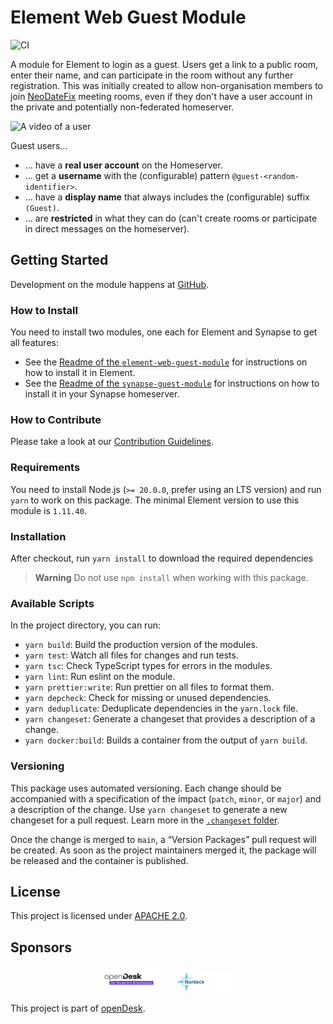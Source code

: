 # Element Web Guest Module

![CI](https://github.com/nordeck/element-web-guest-module/workflows/CI/badge.svg)

A module for Element to login as a guest.
Users get a link to a public room, enter their name, and can participate in the room without any further registration.
This was initially created to allow non-organisation members to join [NeoDateFix](https://github.com/nordeck/matrix-meetings) meeting rooms, even if they don't have a user account in the private and potentially non-federated homeserver.

<img src="./docs/guest-login.gif" alt="A video of a user "  width="500" />

Guest users...

- ... have a **real user account** on the Homeserver.
- ... get a **username** with the (configurable) pattern `@guest-<random-identifier>`.
- ... have a **display name** that always includes the (configurable) suffix ` (Guest)`.
- ... are **restricted** in what they can do (can't create rooms or participate in direct messages on the homeserver).

## Getting Started

Development on the module happens at [GitHub](https://github.com/nordeck/element-web-guest-module).

### How to Install

You need to install two modules, one each for Element and Synapse to get all features:

- See the [Readme of the `element-web-guest-module`](./element-web-guest-module/README.md) for instructions on how to install it in Element.
- See the [Readme of the `synapse-guest-module`](./synapse-guest-module/README.md) for instructions on how to install it in your Synapse homeserver.

### How to Contribute

Please take a look at our [Contribution Guidelines](https://github.com/nordeck/.github/blob/main/docs/CONTRIBUTING.md).

### Requirements

You need to install Node.js (`>= 20.0.0`, prefer using an LTS version) and run
`yarn` to work on this package.
The minimal Element version to use this module is `1.11.40`.

### Installation

After checkout, run `yarn install` to download the required dependencies

> **Warning** Do not use `npm install` when working with this package.

### Available Scripts

In the project directory, you can run:

- `yarn build`: Build the production version of the modules.
- `yarn test`: Watch all files for changes and run tests.
- `yarn tsc`: Check TypeScript types for errors in the modules.
- `yarn lint`: Run eslint on the module.
- `yarn prettier:write`: Run prettier on all files to format them.
- `yarn depcheck`: Check for missing or unused dependencies.
- `yarn deduplicate`: Deduplicate dependencies in the `yarn.lock` file.
- `yarn changeset`: Generate a changeset that provides a description of a
  change.
- `yarn docker:build`: Builds a container from the output of `yarn build`.

### Versioning

This package uses automated versioning.
Each change should be accompanied with a specification of the impact (`patch`, `minor`, or `major`) and a description of the change.
Use `yarn changeset` to generate a new changeset for a pull request.
Learn more in the [`.changeset` folder](./.changeset).

Once the change is merged to `main`, a “Version Packages” pull request will be created.
As soon as the project maintainers merged it, the package will be released and the container is published.

## License

This project is licensed under [APACHE 2.0](./LICENSE).

## Sponsors

<p align="center">
   <a href="https://www.cio.bund.de/Webs/CIO/DE/digitale-loesungen/digitale-souveraenitaet/souveraener-arbeitsplatz/souverarner-arbeitsplatz-node.html"><img src="./docs/logos/OpenDesk_Logo_Claim_farbig.svg" alt="openDesk" width="20%"></a>
   &nbsp;&nbsp;&nbsp;&nbsp;
   <a href="https://www.nordeck.net/"><img src="./docs/logos/nordecklogo.png" alt="Nordeck" width="20%"></a>
</p>

This project is part of [openDesk](https://www.cio.bund.de/Webs/CIO/DE/digitale-loesungen/digitale-souveraenitaet/souveraener-arbeitsplatz/souverarner-arbeitsplatz-node.html).

